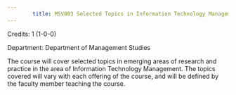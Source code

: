 ```yaml
---
        title: MSV803 Selected Topics in Information Technology Management
---
```

Credits: 1 (1-0-0)

Department: Department of Management Studies

The course will cover selected topics in emerging areas of research and practice in the area of Information Technology Management. The topics covered will vary with each offering of the course, and will be defined by the faculty member teaching the course.